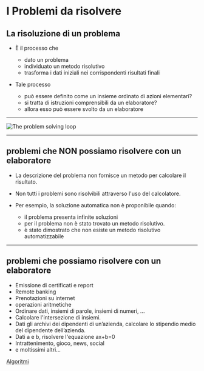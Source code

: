 # I Problemi da risolvere

## La risoluzione di un problema

* È il processo che 
  * dato un problema
  * individuato un metodo risolutivo
  * trasforma i dati iniziali nei corrispondenti risultati finali

* Tale processo
  * può essere definito come un insieme ordinato di azioni elementari?
  * si tratta di istruzioni comprensibili da un elaboratore? 
  * allora esso può essere svolto da un elaboratore

---

![The problem solving loop](https://raw.githubusercontent.com/maboglia/CorsoJava/master/appunti/img/5steploop2.jpg)

---

## problemi che NON possiamo risolvere con un elaboratore

* La descrizione del problema non fornisce un metodo per calcolare il risultato.
* Non tutti i problemi sono risolvibili attraverso l'uso del calcolatore. 

* Per esempio, la soluzione automatica non è proponibile quando:
  * il problema presenta infinite soluzioni
  * per il problema non è stato trovato un metodo risolutivo.
  * è stato dimostrato che non esiste un metodo risolutivo automatizzabile

---

## problemi che possiamo risolvere con un elaboratore

* Emissione di certificati e report
* Remote banking
* Prenotazioni su internet
* operazioni aritmetiche
* Ordinare dati, insiemi di parole, insiemi di numeri, ...
* Calcolare l'intersezione di insiemi.
* Dati gli archivi dei dipendenti di un’azienda, calcolare lo stipendio medio del dipendente dell’azienda.
* Dati a e b, risolvere l'equazione ax+b=0
* Intrattenimento, gioco, news, social
* e moltissimi altri...


[Algoritmi](https://github.com/maboglia/Fondamenti/blob/master/002_Algoritmi.md)
